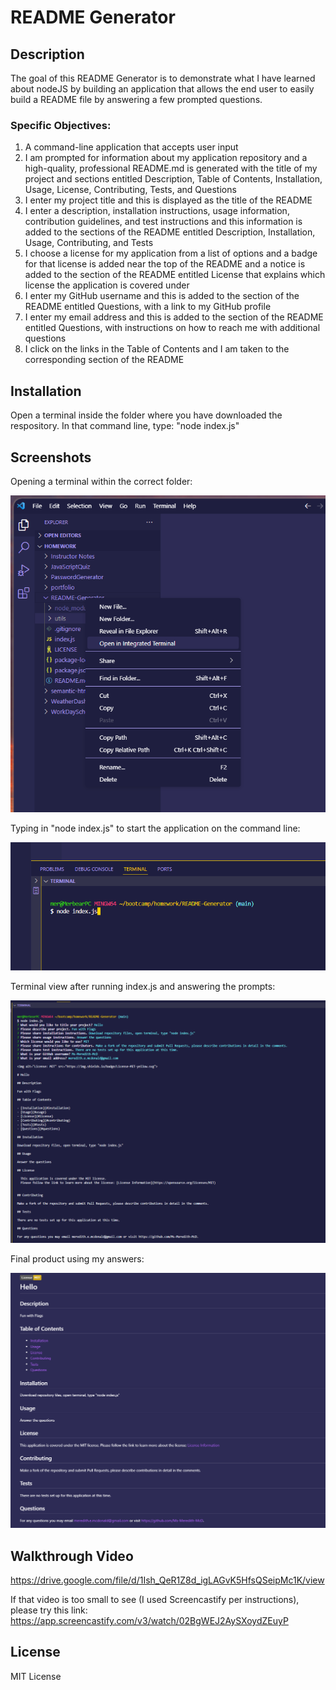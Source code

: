 # README Generator

## Description
The goal of this README Generator is to demonstrate what I have learned about nodeJS by building an application that allows the end user to easily build a README file by answering a few prompted questions.

### Specific Objectives:
1.  A command-line application that accepts user input
2.  I am prompted for information about my application repository and a high-quality, professional README.md is generated with the title of my project and sections entitled Description, Table of Contents, Installation, Usage, License, Contributing, Tests, and Questions
3. I enter my project title and this is displayed as the title of the README
4. I enter a description, installation instructions, usage information, contribution guidelines, and test instructions and this information is added to the sections of the README entitled Description, Installation, Usage, Contributing, and Tests
5. I choose a license for my application from a list of options and a badge for that license is added near the top of the README and a notice is added to the section of the README entitled License that explains which license the application is covered under
6.  I enter my GitHub username and this is added to the section of the README entitled Questions, with a link to my GitHub profile
7. I enter my email address and this is added to the section of the README entitled Questions, with instructions on how to reach me with additional questions
8. I click on the links in the Table of Contents and I am taken to the corresponding section of the README


## Installation
Open a terminal inside the folder where you have downloaded the respository. In that command line, type: "node index.js"


## Screenshots
Opening a terminal within the correct folder:

![Open Terminal](./images/openTerminal.png)

Typing in "node index.js" to start the application on the command line:

![Start Application Command](./images/startApplicationCommand.png)

Terminal view after running index.js and answering the prompts:

![Index JS in Node](./images/nodeIndexJS.png)

Final product using my answers:

![Final Sample Markdown](./images/finalSampleMarkdown.png)

## Walkthrough Video 
https://drive.google.com/file/d/1Ish_QeR1Z8d_igLAGvK5HfsQSeipMc1K/view

If that video is too small to see (I used Screencastify per instructions), please try this link:
https://app.screencastify.com/v3/watch/02BgWEJ2AySXoydZEuyP

## License
MIT License